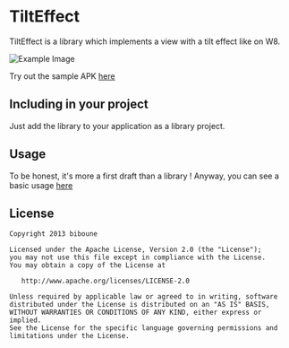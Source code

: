 TiltEffect
==================

TiltEffect is a library which implements a view with a tilt effect like on W8. 

![Example Image][1]

Try out the sample APK [here][2]

Including in your project
-------------------------

Just add the library to your application as a library project.

Usage
---------

To be honest, it's more a first draft than a library !
Anyway, you can see a basic usage [here][3]

License
-----------

    Copyright 2013 biboune

    Licensed under the Apache License, Version 2.0 (the "License");
    you may not use this file except in compliance with the License.
    You may obtain a copy of the License at

       http://www.apache.org/licenses/LICENSE-2.0

    Unless required by applicable law or agreed to in writing, software
    distributed under the License is distributed on an "AS IS" BASIS,
    WITHOUT WARRANTIES OR CONDITIONS OF ANY KIND, either express or implied.
    See the License for the specific language governing permissions and
    limitations under the License.
  
 [1]: https://raw.github.com/biboune/TiltEffect/master/graphics/TiltEffect.gif
 [2]: https://raw.github.com/biboune/TiltEffect/master/TiltEffect-debug-unsigned.apk
 [3]: https://github.com/biboune/TiltEffect/tree/master/TiltEffect
